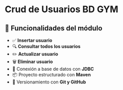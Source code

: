 # Crud de Usuarios BD GYM
## 🚀 Funcionalidades del módulo

- ✅ **Insertar usuario**
- 🔍 **Consultar todos los usuarios**
- ✏️ **Actualizar usuario**
- 🗑️ **Eliminar usuario**
- 💾 Conexión a base de datos con **JDBC**
- 📦 Proyecto estructurado con **Maven**
- 🧩 Versionamiento con **Git y GitHub**
